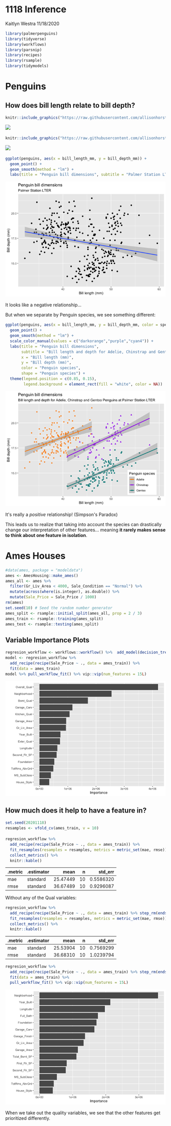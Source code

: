 1118 Inference
================
Kaitlyn Westra
11/18/2020

``` r
library(palmerpenguins)
library(tidyverse)
library(workflows)
library(parsnip)
library(recipes)
library(rsample)
library(tidymodels)
```

Penguins
========

How does bill length relate to bill depth?
------------------------------------------

``` r
knitr::include_graphics("https://raw.githubusercontent.com/allisonhorst/palmerpenguins/master/man/figures/logo.png")
```

![](https://raw.githubusercontent.com/allisonhorst/palmerpenguins/master/man/figures/logo.png)

``` r
knitr::include_graphics("https://raw.githubusercontent.com/allisonhorst/palmerpenguins/master/man/figures/culmen_depth.png")
```

![](https://raw.githubusercontent.com/allisonhorst/palmerpenguins/master/man/figures/culmen_depth.png)

``` r
ggplot(penguins, aes(x = bill_length_mm, y = bill_depth_mm)) +
  geom_point() +
  geom_smooth(method = "lm") +
  labs(title = "Penguin bill dimensions", subtitle = "Palmer Station LTER", x = "Bill length (mm)", y = "Bill depth (mm)")
```

![](1118inference_files/figure-markdown_github/from-arnold-3.png)

It looks like a negative relationship...

But when we separate by Penguin species, we see something different:

``` r
ggplot(penguins, aes(x = bill_length_mm, y = bill_depth_mm, color = species, shape = species)) +
  geom_point() +
  geom_smooth(method = "lm") +
  scale_color_manual(values = c("darkorange","purple","cyan4")) +
  labs(title = "Penguin bill dimensions",
       subtitle = "Bill length and depth for Adelie, Chinstrap and Gentoo Penguins at Palmer Station LTER",
       x = "Bill length (mm)",
       y = "Bill depth (mm)",
       color = "Penguin species",
       shape = "Penguin species") +
  theme(legend.position = c(0.85, 0.15),
        legend.background = element_rect(fill = "white", color = NA))
```

![](1118inference_files/figure-markdown_github/from-arnold2-1.png)

It's really a *positive* relationship! (Simpson's Paradox)

This leads us to realize that taking into account the species can drastically change our interpretation of other features... meaning **it rarely makes sense to think about one feature in isolation**.

Ames Houses
===========

``` r
#data(ames, package = "modeldata")
ames <- AmesHousing::make_ames()
ames_all <- ames %>%
  filter(Gr_Liv_Area < 4000, Sale_Condition == "Normal") %>%
  mutate(across(where(is.integer), as.double)) %>%
  mutate(Sale_Price = Sale_Price / 1000)
rm(ames)
set.seed(10) # Seed the random number generator
ames_split <- rsample::initial_split(ames_all, prop = 2 / 3)
ames_train <- rsample::training(ames_split)
ames_test <- rsample::testing(ames_split)
```

Variable Importance Plots
-------------------------

``` r
regresion_workflow <- workflows::workflow() %>%  add_model(decision_tree(mode = "regression") %>% set_engine('rpart')) 
model <- regresion_workflow %>% 
  add_recipe(recipe(Sale_Price ~ ., data = ames_train)) %>% 
  fit(data = ames_train)
model %>% pull_workflow_fit() %>% vip::vip(num_features = 15L)
```

![](1118inference_files/figure-markdown_github/unnamed-chunk-2-1.png)

How much does it help to have a feature in?
-------------------------------------------

``` r
set.seed(20201118)
resamples <- vfold_cv(ames_train, v = 10)

regresion_workflow %>% 
  add_recipe(recipe(Sale_Price ~ ., data = ames_train)) %>% 
  fit_resamples(resamples = resamples, metrics = metric_set(mae, rmse)) %>%
  collect_metrics() %>%
  knitr::kable()
```

| .metric | .estimator |      mean|    n|   std\_err|
|:--------|:-----------|---------:|----:|----------:|
| mae     | standard   |  25.47449|   10|  0.5586320|
| rmse    | standard   |  36.67489|   10|  0.9296087|

Without any of the Qual variables:

``` r
regresion_workflow %>% 
  add_recipe(recipe(Sale_Price ~ ., data = ames_train) %>% step_rm(ends_with("Qual"))) %>%
  fit_resamples(resamples = resamples, metrics = metric_set(mae, rmse)) %>%
  collect_metrics() %>%
  knitr::kable()
```

| .metric | .estimator |      mean|    n|   std\_err|
|:--------|:-----------|---------:|----:|----------:|
| mae     | standard   |  25.53904|   10|  0.7569299|
| rmse    | standard   |  36.68310|   10|  1.0239794|

``` r
regresion_workflow %>% 
  add_recipe(recipe(Sale_Price ~ ., data = ames_train) %>% step_rm(ends_with("Qual"))) %>%
  fit(data = ames_train) %>%
  pull_workflow_fit() %>% vip::vip(num_features = 15L)
```

![](1118inference_files/figure-markdown_github/unnamed-chunk-5-1.png)

When we take out the quality variables, we see that the other features get prioritized differently.
